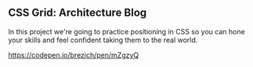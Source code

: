 ## CSS Grid: Architecture Blog

In this project we're going to practice positioning in CSS so you can hone your skills and feel confident taking them to the real world.

https://codepen.io/brezich/pen/mZgzyQ
